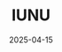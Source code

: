 ---  
layout: startup_page  
title: "IUNU"  
id: "iunu.com"  
permalink: "/iunuiunu.com04152025/"  
website: "https://iunu.com/"  
funding_round: "Growth Round"  
funding_amount: "$20M"  
investors: "S2G Investments, Farm Credit Canada (FCC), Lewis and Clark Partners"  
about: "IUNU provides an AI-powered platform called LUNA that uses machine vision to optimize greenhouse operations. It offers plant-level visibility, automated labor analysis, and real-time crop steering and forecasting for high-value crops, improving efficiency and profitability for growers. The platform integrates with existing grower systems for seamless implementation."  
markets: "Agriculture, AI, Machine Vision, Computer, Industrial, Renewable Energy"  
hq: "Seattle, Washington, United States"  
founded_year: "2013"  
linkedin: "https://www.linkedin.com/company/iunu"  
twitter: "https://twitter.com/iunulights"  
instagram: ""  
facebook: "https://www.facebook.com/LunaPowered"  
crunchbase: "https://www.crunchbase.com/organization/iunu"  
pitchbook: "https://pitchbook.com/profiles/company/107749-18"  

date_display: "15-Apr-2025"  
date: "2025-04-15"

# SEO Optimization  
meta_title: "IUNU - Growth Round Funding ($20M)"  
meta_description: "IUNU, IUNU provides an AI-powered platform called LUNA that uses machine vision to optimize greenhouse operations. It offers plant-level visibility, automat..."  
meta_keywords: "IUNU, Agriculture, AI, Machine Vision, Computer, Industrial, Renewable Energy, Growth Round funding"  
canonical_url: "https://startup.projectstartups.com/iunuiunu.com04152025/"  
---